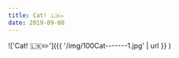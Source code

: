 ```yaml
---
title: Cat! 🇱🇰✏️
date: 2019-09-08
---
```


!['Cat! 🇱🇰✏️']({{ '/img/100Cat-------1.jpg' | url }} )
<br>
